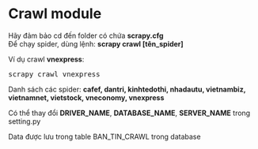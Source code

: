 <h1>Crawl module</h1>
Hãy đảm bảo cd đến folder có chứa <b>scrapy.cfg</b><br>
Để chạy spider, dùng lệnh: <b>scrapy crawl [tên_spider]</b><br>
<p> Ví dụ crawl <b>vnexpress</b>:</p>
<pre>scrapy crawl vnexpress</pre>
<p>Danh sách các spider: <b>cafef, dantri, kinhtedothi, nhadautu, vietnambiz, vietnamnet, vietstock, vneconomy, vnexpress</b></p>
<p>Có thể thay đổi <b>DRIVER_NAME</b>, <b>DATABASE_NAME</b>, <b>SERVER_NAME</b> trong setting.py</p>
<p>Data được lưu trong table BAN_TIN_CRAWL trong database</p>